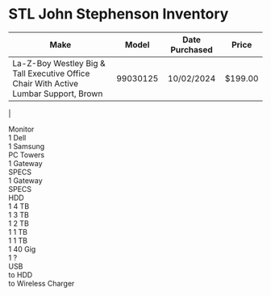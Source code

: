 # STL John Stephenson Inventory  

| Make | Model | Date Purchased | Price |
| --- | :--: | :--: | :-: |
| La-Z-Boy Westley Big & Tall Executive Office Chair With Active Lumbar Support, Brown      | 99030125 | 10/02/2024 | $199.00 |
|




Monitor  
                      1 Dell  
                      1 Samsung  
                    PC Towers  
                      1 Gateway  
                          SPECS  
                      1 Gateway  
                          SPECS  
                    HDD  
                      1 4 TB  
                      1 3 TB  
                      1 2 TB  
                      1 1 TB  
                      1 1 TB  
                      1 40 Gig  
                      1 ?  
                    USB  
                      to HDD  
                      to Wireless Charger
